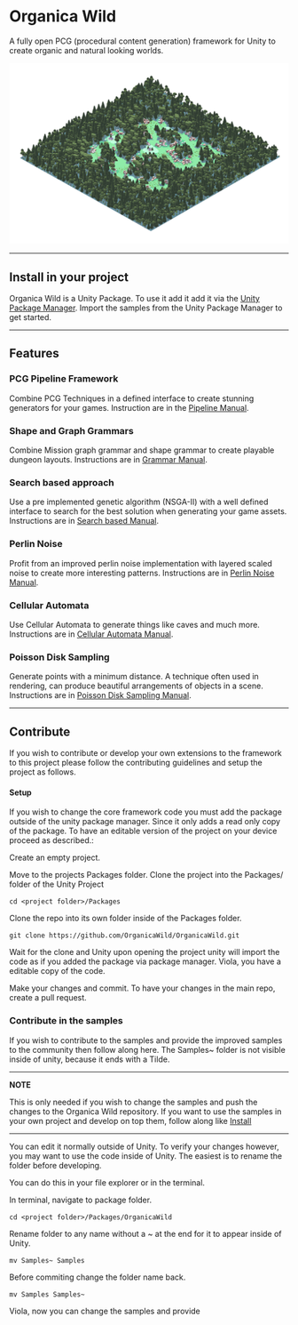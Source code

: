 # Organica Wild

A fully open PCG (procedural content generation) framework for Unity to create organic and natural looking worlds.

![image](Images~/image_introduction.png)


---

## Install in your project

Organica Wild is a Unity Package. To use it add it add it via the [Unity Package Manager](https://docs.unity3d.com/Manual/upm-ui-giturl.html).
Import the samples from the Unity Package Manager to get started.

---

## Features

### PCG Pipeline Framework

Combine PCG Techniques in a defined interface to create stunning generators for your games. 
Instruction are in the [Pipeline Manual](Framework/Pipeline).


### Shape and Graph Grammars

Combine Mission graph grammar and shape grammar to create playable dungeon layouts.
Instructions are in [Grammar Manual](Framework/GraphGrammar).



### Search based approach

Use a pre implemented genetic algorithm (NSGA-II) with a well defined interface to search for the best solution when generating your game assets. 
Instructions are in [Search based Manual](Framework/Evolutionary).



### Perlin Noise

Profit from an improved perlin noise implementation with layered scaled noise to create more interesting patterns.
Instructions are in [Perlin Noise Manual](Framework/Perlin%20Noise).


### Cellular Automata

Use Cellular Automata to generate things like caves and much more.
Instructions are in [Cellular Automata Manual](Framework/Cellular%20Automata).


### Poisson Disk Sampling

Generate points with a minimum distance. A technique often used in rendering, can produce beautiful arrangements of objects in a scene.
Instructions are in [Poisson Disk Sampling Manual](Framework/Poisson%20Disk%20Sampling).

---


## Contribute

If you wish to contribute or develop your own extensions to the framework to this project please follow the contributing guidelines and setup the project as follows.

#### Setup

If you wish to change the core framework code you must add the package outside of the unity package manager. Since it only adds a read only copy of the package.
To have an editable version of the project on your device proceed as described.:

Create an empty project.

Move to the projects Packages folder. Clone the project into the Packages/ folder of the Unity Project

```
cd <project folder>/Packages
```

Clone the repo into its own folder inside of the Packages folder.

```
git clone https://github.com/OrganicaWild/OrganicaWild.git
```

Wait for the clone and Unity upon opening the project unity will import the code as if you added the package via package manager.
Viola, you have a editable copy of the code.

Make your changes and commit.
To have your changes in the main repo, create a pull request.


### Contribute in the samples

If you wish to contribute to the samples and provide the improved samples to the community then follow along here.
The Samples~ folder is not visible inside of unity, because it ends with a Tilde.

---
**NOTE**

This is only needed if you wish to change the samples and push the changes to the Organica Wild repository. If you want to use the samples in your own project and develop on top them, follow along like [Install](#install-in-your-project)

---

You can edit it normally outside of Unity. To verify your changes however, you may want to use the code inside of Unity.
The easiest is to rename the folder before developing. 

You can do this in your file explorer or in the terminal.

In terminal, navigate to package folder.
```
cd <project folder>/Packages/OrganicaWild
```
Rename folder to any name without a ~ at the end for it to appear inside of Unity.
```
mv Samples~ Samples
```
Before commiting change the folder name back.
```
mv Samples Samples~
```

Viola, now you can change the samples and provide 